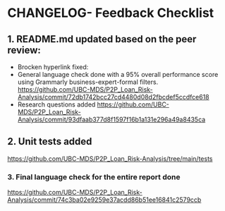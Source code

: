 # CHANGELOG- Feedback Checklist

## 1. README.md updated based on the peer review:
- Brocken hyperlink fixed: 
- General language check done with a 95% overall performance score using Grammarly business-expert-formal filters.
https://github.com/UBC-MDS/P2P_Loan_Risk-Analysis/commit/72db1742bcc27cd4480d08d2fbcdef5ccdfce618 
- Research questions added
https://github.com/UBC-MDS/P2P_Loan_Risk-Analysis/commit/93dfaab377d8f1597f16b1a131e296a49a8435ca 

## 2. Unit tests added
 https://github.com/UBC-MDS/P2P_Loan_Risk-Analysis/tree/main/tests

### 3. Final language check for the entire report done
https://github.com/UBC-MDS/P2P_Loan_Risk-Analysis/commit/74c3ba02e9259e37acdd86b51ee16841c2579ccb